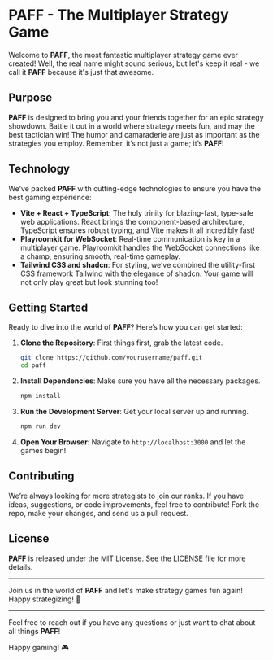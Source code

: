# PAFF - The Multiplayer Strategy Game

Welcome to **PAFF**, the most fantastic multiplayer strategy game ever created! Well, the real name might sound serious, but let's keep it real - we call it **PAFF** because it's just that awesome.

## Purpose

**PAFF** is designed to bring you and your friends together for an epic strategy showdown. Battle it out in a world where strategy meets fun, and may the best tactician win! The humor and camaraderie are just as important as the strategies you employ. Remember, it’s not just a game; it’s **PAFF**!

## Technology

We’ve packed **PAFF** with cutting-edge technologies to ensure you have the best gaming experience:

- **Vite + React + TypeScript**: The holy trinity for blazing-fast, type-safe web applications. React brings the component-based architecture, TypeScript ensures robust typing, and Vite makes it all incredibly fast!
- **Playroomkit for WebSocket**: Real-time communication is key in a multiplayer game. Playroomkit handles the WebSocket connections like a champ, ensuring smooth, real-time gameplay.
- **Tailwind CSS and shadcn**: For styling, we’ve combined the utility-first CSS framework Tailwind with the elegance of shadcn. Your game will not only play great but look stunning too!

## Getting Started

Ready to dive into the world of **PAFF**? Here’s how you can get started:

1. **Clone the Repository**: First things first, grab the latest code.

   ```bash
   git clone https://github.com/yourusername/paff.git
   cd paff
   ```

2. **Install Dependencies**: Make sure you have all the necessary packages.

   ```bash
   npm install
   ```

3. **Run the Development Server**: Get your local server up and running.

   ```bash
   npm run dev
   ```

4. **Open Your Browser**: Navigate to `http://localhost:3000` and let the games begin!

## Contributing

We’re always looking for more strategists to join our ranks. If you have ideas, suggestions, or code improvements, feel free to contribute! Fork the repo, make your changes, and send us a pull request.

## License

**PAFF** is released under the MIT License. See the [LICENSE](LICENSE) file for more details.

---

Join us in the world of **PAFF** and let's make strategy games fun again! Happy strategizing! 🥳

---

Feel free to reach out if you have any questions or just want to chat about all things **PAFF**!

Happy gaming! 🎮
